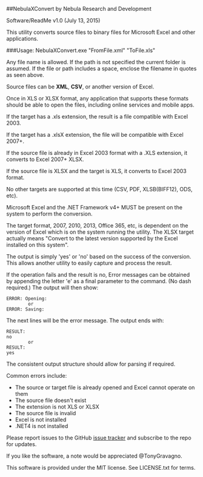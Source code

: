 ##NebulaXConvert by Nebula Research and Development

Software/ReadMe v1.0 (July 13, 2015)

This utility converts source files to binary files for Microsoft Excel and other applications.

###Usage:
	NebulaXConvert.exe "FromFile.xml" "ToFile.xls"

Any file name is allowed. If the path is not specified the current folder is assumed. If the file or path includes a space, enclose the filename in quotes as seen above.

Source files can be **XML**, **CSV**, or another version of Excel.

Once in XLS or XLSX format, any application that supports these formats should be able to open the files, including online services and mobile apps.

If the target has a .xls extension, the result is a file compatible with Excel 2003.

If the target has a .xlsX extension, the file will be compatible with Excel 2007+.

If the source file is already in Excel 2003 format with a .XLS extension, it converts to Excel 2007+ XLSX.

If the source file is XLSX and the target is XLS, it converts to Excel 2003 format.

No other targets are supported at this time (CSV, PDF, XLSB(BIFF12), ODS, etc).

Microsoft Excel and the .NET Framework v4+ MUST be present on the system to perform the conversion.

The target format, 2007, 2010, 2013, Office 365, etc, is dependent on the version of Excel which is on the system running the utility. The XLSX target actually means "Convert to the latest version supported by the Excel installed on this system".

The output is simply 'yes' or 'no' based on the success of the conversion. This allows another utility to easily capture and process the result.

If the operation fails and the result is no, Error messages can be obtained by appending the letter 'e' as a final parameter to the command. (No dash required.) The output will then show:

	ERROR: Opening:
			or
	ERROR: Saving:
	
The next lines will be the error message. The output ends with:

	RESULT:
	no
			or
	RESULT:
	yes
	
The consistent output structure should allow for parsing if required.

Common errors include:
- The source or target file is already opened and Excel cannot operate on them
- The source file doesn't exist
- The extension is not XLS or XLSX
- The source file is invalid
- Excel is not installed
- .NET4 is not installed

Please report issues to the GitHub [issue tracker](https://github.com/TonyGravagno/NebulaXConvert/issues) and subscribe to the repo for updates.

If you like the software, a note would be appreciated @TonyGravagno.

This software is provided under the MIT license. See LICENSE.txt for terms.
